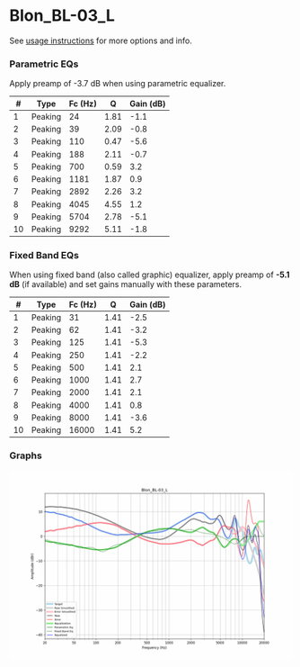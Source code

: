 # Blon_BL-03_L
See [usage instructions](https://github.com/jaakkopasanen/AutoEq#usage) for more options and info.

### Parametric EQs
Apply preamp of -3.7 dB when using parametric equalizer.

|   # | Type    |   Fc (Hz) |    Q |   Gain (dB) |
|-----|---------|-----------|------|-------------|
|   1 | Peaking |        24 | 1.81 |        -1.1 |
|   2 | Peaking |        39 | 2.09 |        -0.8 |
|   3 | Peaking |       110 | 0.47 |        -5.6 |
|   4 | Peaking |       188 | 2.11 |        -0.7 |
|   5 | Peaking |       700 | 0.59 |         3.2 |
|   6 | Peaking |      1181 | 1.87 |         0.9 |
|   7 | Peaking |      2892 | 2.26 |         3.2 |
|   8 | Peaking |      4045 | 4.55 |         1.2 |
|   9 | Peaking |      5704 | 2.78 |        -5.1 |
|  10 | Peaking |      9292 | 5.11 |        -1.8 |

### Fixed Band EQs
When using fixed band (also called graphic) equalizer, apply preamp of **-5.1 dB** (if available) and set gains manually with these parameters.

|   # | Type    |   Fc (Hz) |    Q |   Gain (dB) |
|-----|---------|-----------|------|-------------|
|   1 | Peaking |        31 | 1.41 |        -2.5 |
|   2 | Peaking |        62 | 1.41 |        -3.2 |
|   3 | Peaking |       125 | 1.41 |        -5.3 |
|   4 | Peaking |       250 | 1.41 |        -2.2 |
|   5 | Peaking |       500 | 1.41 |         2.1 |
|   6 | Peaking |      1000 | 1.41 |         2.7 |
|   7 | Peaking |      2000 | 1.41 |         2.1 |
|   8 | Peaking |      4000 | 1.41 |         0.8 |
|   9 | Peaking |      8000 | 1.41 |        -3.6 |
|  10 | Peaking |     16000 | 1.41 |         5.2 |

### Graphs
![](./Blon_BL-03_L.png)
